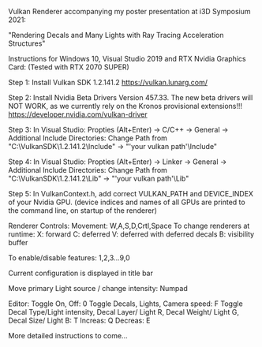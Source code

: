 Vulkan Renderer accompanying my poster presentation at i3D Symposium 2021:

"Rendering Decals and Many Lights with Ray Tracing Acceleration Structures"

Instructions for Windows 10, Visual Studio 2019 and RTX Nvidia Graphics Card:
(Tested with RTX 2070 SUPER)

Step 1: Install Vulkan SDK 1.2.141.2
https://vulkan.lunarg.com/

Step 2: Install Nvidia Beta Drivers Version 457.33. The new beta drivers will NOT WORK, as we currently rely on the Kronos provisional extensions!!! https://developer.nvidia.com/vulkan-driver

Step 3: In Visual Studio: Propties (Alt+Enter) -> C/C++ -> General -> Additional Include Directories: Change Path from "C:\VulkanSDK\1.2.141.2\Include" -> "'your vulkan path'\Include"

Step 4: In Visual Studio: Propties (Alt+Enter) -> Linker -> General -> Additional Include Directories: Change Path from "C:\VulkanSDK\1.2.141.2\Lib" -> "'your vulkan path'\Lib"

Step 5: In VulkanContext.h, add correct VULKAN_PATH and DEVICE_INDEX of your Nvidia GPU.
(device indices and names of all GPUs are printed to the command line, on startup of the renderer)


Renderer Controls:
Movement: W,A,S,D,Crtl,Space
To change renderers at runtime:
X: forward
C: deferred
V: deferred with deferred decals
B: visibility buffer

To enable/disable features:
1,2,3...9,0

Current configuration is displayed in title bar

Move primary Light source / change intensity: Numpad

Editor:
Toggle On, Off: 0
Toggle Decals, Lights, Camera speed: F
Toggle Decal Type/Light intensity, Decal Layer/ Light R, Decal Weight/ Light G, Decal Size/ Light B: T
Increas: Q
Decreas: E


More detailed instructions to come...
